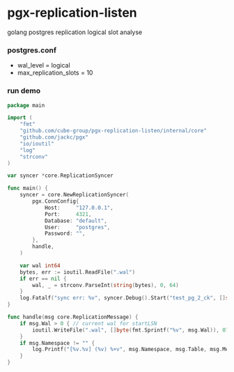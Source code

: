 # pgx-replication-listen
golang postgres replication logical slot analyse

### postgres.conf
* wal_level = logical
* max_replication_slots = 10

### run demo
```go
package main

import (
	"fmt"
	"github.com/cube-group/pgx-replication-listen/internal/core"
	"github.com/jackc/pgx"
	"io/ioutil"
	"log"
	"strconv"
)

var syncer *core.ReplicationSyncer

func main() {
	syncer = core.NewReplicationSyncer(
		pgx.ConnConfig{
			Host:     "127.0.0.1",
			Port:     4321,
			Database: "default",
			User:     "postgres",
			Password: "",
		},
		handle,
	)

	var wal int64
	bytes, err := ioutil.ReadFile(".wal")
	if err == nil {
		wal, _ = strconv.ParseInt(string(bytes), 0, 64)
	}
	log.Fatalf("sync err: %v", syncer.Debug().Start("test_pg_2_ck", []string{"test"}, uint64(wal)))
}

func handle(msg core.ReplicationMessage) {
	if msg.Wal > 0 { // current wal for startLSN
		ioutil.WriteFile(".wal", []byte(fmt.Sprintf("%v", msg.Wal)), 0777)
	}
	if msg.Namespace != "" {
		log.Printf("[%v.%v] (%v) %+v", msg.Namespace, msg.Table, msg.MessageType, msg.Body)
	}
}

```